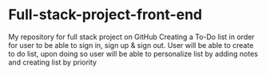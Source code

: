 # Full-stack-project-front-end
My repository for full stack project on GitHub
Creating a To-Do list in order for user to be able to sign in, sign up & sign out.
User will be able to create to do list, upon doing so user will be able to personalize list by adding  notes and
creating list by priority
